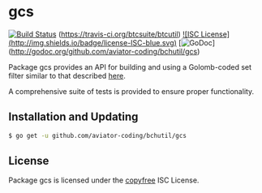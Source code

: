 gcs
==========

[![Build Status](https://travis-ci.org/aviator-coding/bchutil.svg?branch=master)](https://travis-ci.org/aviator-coding/bchutil)
(https://travis-ci.org/btcsuite/btcutil) [![ISC License]
(http://img.shields.io/badge/license-ISC-blue.svg)](http://copyfree.org)
[![GoDoc](https://godoc.org/github.com/aviator-coding/bchutil/gcs?status.png)]
(http://godoc.org/github.com/aviator-coding/bchutil/gcs)

Package gcs provides an API for building and using a Golomb-coded set filter
similar to that described [here](http://giovanni.bajo.it/post/47119962313/golomb-coded-sets-smaller-than-bloom-filters).

A comprehensive suite of tests is provided to ensure proper functionality.

## Installation and Updating

```bash
$ go get -u github.com/aviator-coding/bchutil/gcs
```

## License

Package gcs is licensed under the [copyfree](http://copyfree.org) ISC
License.

